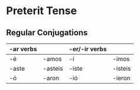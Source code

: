 # Preterit Tense

## Regular Conjugations

-ar verbs |        | -er/-ir verbs |             |
--------- | ------ | ------------- | ----------- |
-é        | -amos  | -í            | -imos       |
-aste     | -asteis| -iste         | -isteis     |
-ó        | -aron  | -ió           | -ieron      |